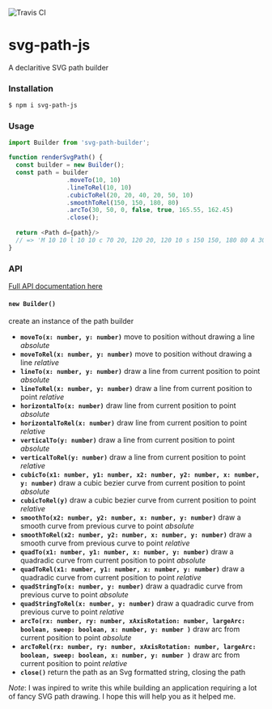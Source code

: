 ![Travis CI](https://travis-ci.com/rob10e/svg-path.svg?branch=master)

# svg-path-js

A declaritive SVG path builder


### Installation
```bash
$ npm i svg-path-js
```

### Usage
```javascript
import Builder from 'svg-path-builder';

function renderSvgPath() {
  const builder = new Builder();
  const path = builder
                .moveTo(10, 10)
                .lineToRel(10, 10)
                .cubicToRel(20, 20, 40, 20, 50, 10)
                .smoothToRel(150, 150, 180, 80)
                .arcTo(30, 50, 0, false, true, 165.55, 162.45)
                .close();
        
  return <Path d={path}/>
  // => 'M 10 10 l 10 10 c 70 20, 120 20, 120 10 s 150 150, 180 80 A 30 50 0 0 1 165.55 162.45 z'
}
```

### API
[Full API documentation here](https://rob10e.github.io/svg-path/)

#### `new Builder()`
create an instance of the path builder

- **`moveTo(x: number, y: number)`** move to position without drawing a line *absolute*
- **`moveToRel(x: number, y: number)`** move to position without drawing a line *relative*
- **`lineTo(x: number, y: number)`** draw a line from current position to point *absolute*
- **`lineToRel(x: number, y: number)`** draw a line from current position to point *relative*
- **`horizontalTo(x: number)`** draw line from current position to point *absolute*
- **`horizontalToRel(x: number)`** draw line from current position to point *relative*
- **`verticalTo(y: number)`** draw a line from current position to point *absolute*
- **`verticalToRel(y: number)`** draw a line from current position to point *relative*
- **`cubicTo(x1: number, y1: number, x2: number, y2: number, x: number, y: number)`** draw a cubic bezier curve from current position to point *absolute*
- **`cubicToRel(y)`** draw a cubic bezier curve from current position to point *relative*
- **`smoothTo(x2: number, y2: number, x: number, y: number)`** draw a smooth curve from previous curve to point *absolute*
- **`smoothToRel(x2: number, y2: number, x: number, y: number)`** draw a smooth curve from previous curve to point *relative*
- **`quadTo(x1: number, y1: number, x: number, y: number)`** draw a quadradic curve from current position to point *absolute*
- **`quadToRel(x1: number, y1: number, x: number, y: number)`** draw a quadradic curve from current position to point *relative*
- **`quadStringTo(x: number, y: number)`** draw a quadradic curve from previous curve to point *absolute*
- **`quadStringToRel(x: number, y: number)`** draw a quadradic curve from previous curve to point *relative*
- **`arcTo(rx: number, ry: number, xAxisRotation: number, largeArc: boolean, sweep: boolean, x: number, y: number )`** draw arc from current position to point *absolute*
- **`arcToRel(rx: number, ry: number, xAxisRotation: number, largeArc: boolean, sweep: boolean, x: number, y: number )`** draw arc from current position to point *relative*
- **`close()`** return the path as an Svg formatted string, closing the path

*Note*:
 I was inpired to write this while building an application requiring a lot of fancy SVG path drawing.
 I hope this will help you as it helped me.

